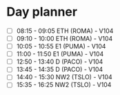 # Day planner

- [ ] 08:15 - 09:05 ETH (ROMA) - V104
- [ ] 09:10 - 10:00 ETH (ROMA) - V104
- [ ] 10:05 - 10:55 E1 (PUMA) - V104
- [ ] 11:00 - 11:50 E1 (PUMA) - V104
- [ ] 12:50 - 13:40 D (PACO) - V104
- [ ] 13:45 - 14:35 D (PACO) - V104
- [ ] 14:40 - 15:30 NW2 (TSLO) - V104
- [ ] 15:35 - 16:25 NW2 (TSLO) - V104
